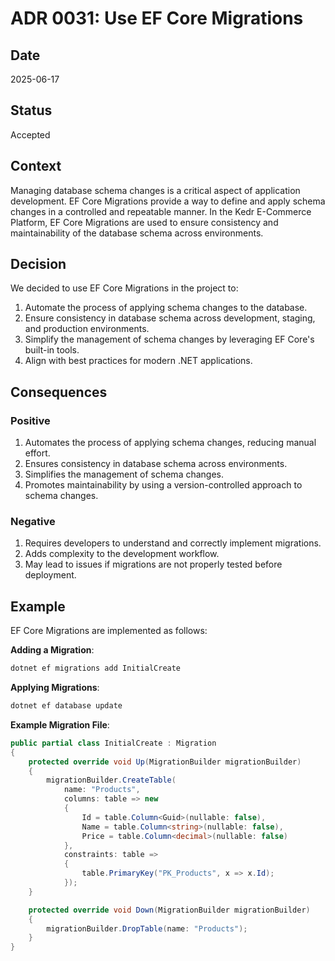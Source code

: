 # ADR 0031: Use EF Core Migrations

## Date
2025-06-17

## Status
Accepted

## Context
Managing database schema changes is a critical aspect of application development. EF Core Migrations provide a way to define and apply schema changes in a controlled and repeatable manner. In the Kedr E-Commerce Platform, EF Core Migrations are used to ensure consistency and maintainability of the database schema across environments.

## Decision
We decided to use EF Core Migrations in the project to:

1. Automate the process of applying schema changes to the database.
2. Ensure consistency in database schema across development, staging, and production environments.
3. Simplify the management of schema changes by leveraging EF Core's built-in tools.
4. Align with best practices for modern .NET applications.

## Consequences
### Positive
1. Automates the process of applying schema changes, reducing manual effort.
2. Ensures consistency in database schema across environments.
3. Simplifies the management of schema changes.
4. Promotes maintainability by using a version-controlled approach to schema changes.

### Negative
1. Requires developers to understand and correctly implement migrations.
2. Adds complexity to the development workflow.
3. May lead to issues if migrations are not properly tested before deployment.

## Example
EF Core Migrations are implemented as follows:

**Adding a Migration**:
```bash
dotnet ef migrations add InitialCreate
```

**Applying Migrations**:
```bash
dotnet ef database update
```

**Example Migration File**:
```csharp
public partial class InitialCreate : Migration
{
    protected override void Up(MigrationBuilder migrationBuilder)
    {
        migrationBuilder.CreateTable(
            name: "Products",
            columns: table => new
            {
                Id = table.Column<Guid>(nullable: false),
                Name = table.Column<string>(nullable: false),
                Price = table.Column<decimal>(nullable: false)
            },
            constraints: table =>
            {
                table.PrimaryKey("PK_Products", x => x.Id);
            });
    }

    protected override void Down(MigrationBuilder migrationBuilder)
    {
        migrationBuilder.DropTable(name: "Products");
    }
}
```
